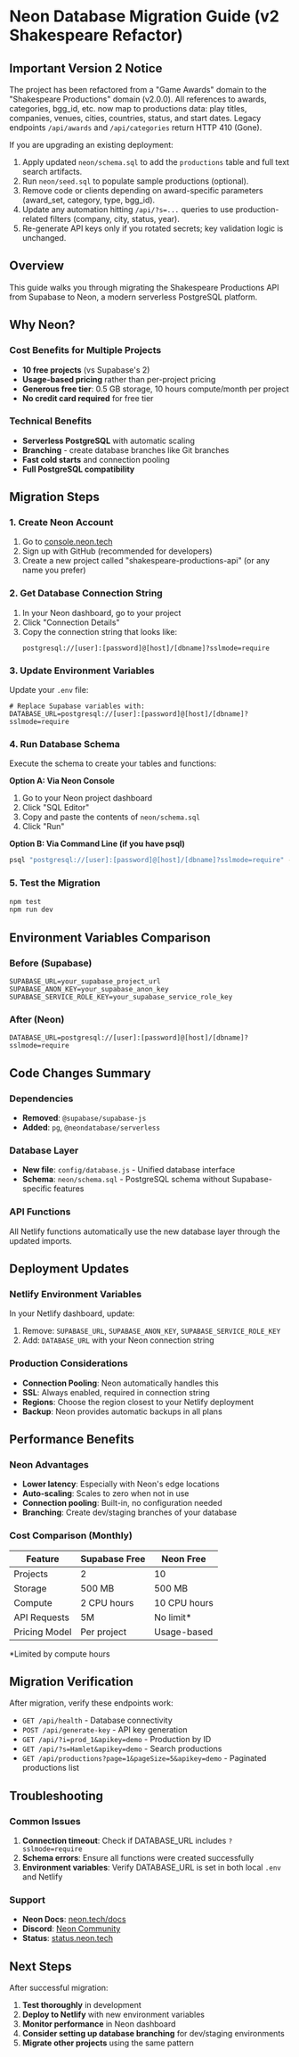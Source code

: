 # Neon Database Migration Guide (v2 Shakespeare Refactor)

## Important Version 2 Notice
The project has been refactored from a "Game Awards" domain to the "Shakespeare Productions" domain (v2.0.0). All references to awards, categories, bgg_id, etc. now map to productions data: play titles, companies, venues, cities, countries, status, and start dates. Legacy endpoints `/api/awards` and `/api/categories` return HTTP 410 (Gone).

If you are upgrading an existing deployment:
1. Apply updated `neon/schema.sql` to add the `productions` table and full text search artifacts.
2. Run `neon/seed.sql` to populate sample productions (optional).
3. Remove code or clients depending on award-specific parameters (award_set, category, type, bgg_id).
4. Update any automation hitting `/api/?s=...` queries to use production-related filters (company, city, status, year).
5. Re-generate API keys only if you rotated secrets; key validation logic is unchanged.

## Overview
This guide walks you through migrating the Shakespeare Productions API from Supabase to Neon, a modern serverless PostgreSQL platform.

## Why Neon?

### Cost Benefits for Multiple Projects
- **10 free projects** (vs Supabase's 2)
- **Usage-based pricing** rather than per-project pricing
- **Generous free tier**: 0.5 GB storage, 10 hours compute/month per project
- **No credit card required** for free tier

### Technical Benefits
- **Serverless PostgreSQL** with automatic scaling
- **Branching** - create database branches like Git branches
- **Fast cold starts** and connection pooling
- **Full PostgreSQL compatibility**

## Migration Steps

### 1. Create Neon Account
1. Go to [console.neon.tech](https://console.neon.tech)
2. Sign up with GitHub (recommended for developers)
3. Create a new project called "shakespeare-productions-api" (or any name you prefer)

### 2. Get Database Connection String
1. In your Neon dashboard, go to your project
2. Click "Connection Details" 
3. Copy the connection string that looks like:
   ```
   postgresql://[user]:[password]@[host]/[dbname]?sslmode=require
   ```

### 3. Update Environment Variables
Update your `.env` file:
```env
# Replace Supabase variables with:
DATABASE_URL=postgresql://[user]:[password]@[host]/[dbname]?sslmode=require
```

### 4. Run Database Schema
Execute the schema to create your tables and functions:

**Option A: Via Neon Console**
1. Go to your Neon project dashboard
2. Click "SQL Editor"
3. Copy and paste the contents of `neon/schema.sql`
4. Click "Run"

**Option B: Via Command Line (if you have psql)**
```bash
psql "postgresql://[user]:[password]@[host]/[dbname]?sslmode=require" -f neon/schema.sql
```

### 5. Test the Migration
```bash
npm test
npm run dev
```

## Environment Variables Comparison

### Before (Supabase)
```env
SUPABASE_URL=your_supabase_project_url
SUPABASE_ANON_KEY=your_supabase_anon_key
SUPABASE_SERVICE_ROLE_KEY=your_supabase_service_role_key
```

### After (Neon)
```env
DATABASE_URL=postgresql://[user]:[password]@[host]/[dbname]?sslmode=require
```

## Code Changes Summary

### Dependencies
- **Removed**: `@supabase/supabase-js`
- **Added**: `pg`, `@neondatabase/serverless`

### Database Layer
- **New file**: `config/database.js` - Unified database interface
- **Schema**: `neon/schema.sql` - PostgreSQL schema without Supabase-specific features

### API Functions
All Netlify functions automatically use the new database layer through the updated imports.

## Deployment Updates

### Netlify Environment Variables
In your Netlify dashboard, update:
1. Remove: `SUPABASE_URL`, `SUPABASE_ANON_KEY`, `SUPABASE_SERVICE_ROLE_KEY`
2. Add: `DATABASE_URL` with your Neon connection string

### Production Considerations
- **Connection Pooling**: Neon automatically handles this
- **SSL**: Always enabled, required in connection string
- **Regions**: Choose the region closest to your Netlify deployment
- **Backup**: Neon provides automatic backups in all plans

## Performance Benefits

### Neon Advantages
- **Lower latency**: Especially with Neon's edge locations
- **Auto-scaling**: Scales to zero when not in use
- **Connection pooling**: Built-in, no configuration needed
- **Branching**: Create dev/staging branches of your database

### Cost Comparison (Monthly)
| Feature | Supabase Free | Neon Free |
|---------|---------------|-----------|
| Projects | 2 | 10 |
| Storage | 500 MB | 500 MB |
| Compute | 2 CPU hours | 10 CPU hours |
| API Requests | 5M | No limit* |
| Pricing Model | Per project | Usage-based |

*Limited by compute hours

## Migration Verification

After migration, verify these endpoints work:
- `GET /api/health` - Database connectivity
- `POST /api/generate-key` - API key generation
- `GET /api/?i=prod_1&apikey=demo` - Production by ID
- `GET /api/?s=Hamlet&apikey=demo` - Search productions
- `GET /api/productions?page=1&pageSize=5&apikey=demo` - Paginated productions list

## Troubleshooting

### Common Issues
1. **Connection timeout**: Check if DATABASE_URL includes `?sslmode=require`
2. **Schema errors**: Ensure all functions were created successfully
3. **Environment variables**: Verify DATABASE_URL is set in both local `.env` and Netlify

### Support
- **Neon Docs**: [neon.tech/docs](https://neon.tech/docs)
- **Discord**: [Neon Community](https://discord.gg/92vNTzKDGp)
- **Status**: [status.neon.tech](https://status.neon.tech)

## Next Steps

After successful migration:
1. **Test thoroughly** in development
2. **Deploy to Netlify** with new environment variables
3. **Monitor performance** in Neon dashboard
4. **Consider setting up database branching** for dev/staging environments
5. **Migrate other projects** using the same pattern
